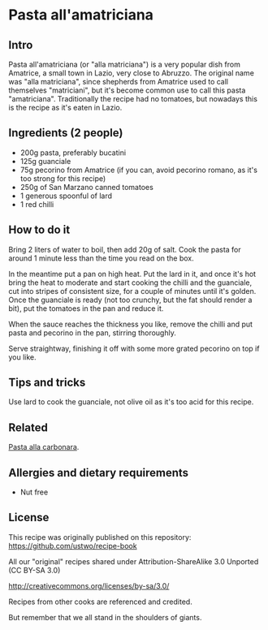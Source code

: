 # Pasta all'amatriciana

## Intro

Pasta all'amatriciana (or "alla matriciana") is a very popular dish from Amatrice, a small town in Lazio, very close to Abruzzo.
The original name was "alla matriciana", since shepherds from Amatrice used to call themselves "matriciani", but it's become common use to call this pasta "amatriciana".
Traditionally the recipe had no tomatoes, but nowadays this is the recipe as it's eaten in Lazio.

## Ingredients (2 people)

* 200g pasta, preferably bucatini
* 125g guanciale
* 75g pecorino from Amatrice (if you can, avoid pecorino romano, as it's too strong for this recipe)
* 250g of San Marzano canned tomatoes
* 1 generous spoonful of lard
* 1 red chilli

## How to do it

Bring 2 liters of water to boil, then add 20g of salt. Cook the pasta for around 1 minute less than the time you read on the box.

In the meantime put a pan on high heat.
Put the lard in it, and once it's hot bring the heat to moderate and start cooking the chilli and the guanciale, cut into stripes of consistent size, for a couple of minutes until it's golden.
Once the guanciale is ready (not too crunchy, but the fat should render a bit), put the tomatoes in the pan and reduce it.

When the sauce reaches the thickness you like, remove the chilli and put pasta and pecorino in the pan, stirring thoroughly.

Serve straightway, finishing it off with some more grated pecorino on top if you like.

## Tips and tricks

Use lard to cook the guanciale, not olive oil as it's too acid for this recipe.

## Related

[Pasta alla carbonara](./pasta_alla_carbonara.md).

## Allergies and dietary requirements

* Nut free


## License

This recipe was originally published on this repository: https://github.com/ustwo/recipe-book

All our "original" recipes shared under Attribution-ShareAlike 3.0 Unported (CC BY-SA 3.0)

http://creativecommons.org/licenses/by-sa/3.0/

Recipes from other cooks are referenced and credited.

But remember that we all stand in the shoulders of giants.

